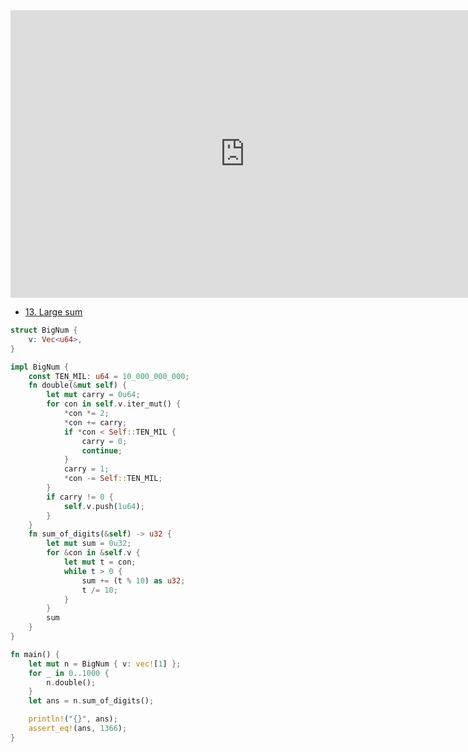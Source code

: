 <html><iframe src="https://docs.google.com/presentation/d/e/2PACX-1vSLA9mFUfTAx0ZsejwWuZPyTcsMwYAOkHJ_Bl1QM-KA4S4InTRvwmr0vqcm0f6Bk8uAQ5feb2GIRPDv/embed?start=false&loop=false&delayms=60000" frameborder="0" width="750" height="460" allowfullscreen="true" mozallowfullscreen="true" webkitallowfullscreen="true"></iframe></html>

   - [13. Large sum](./e13.md)

```rust
struct BigNum {
    v: Vec<u64>,
}

impl BigNum {
    const TEN_MIL: u64 = 10_000_000_000;
    fn double(&mut self) {
        let mut carry = 0u64;
        for con in self.v.iter_mut() {
            *con *= 2;
            *con += carry;
            if *con < Self::TEN_MIL {
                carry = 0;
                continue;
            }
            carry = 1;
            *con -= Self::TEN_MIL;
        }
        if carry != 0 {
            self.v.push(1u64);
        }
    }
    fn sum_of_digits(&self) -> u32 {
        let mut sum = 0u32;
        for &con in &self.v {
            let mut t = con;
            while t > 0 {
                sum += (t % 10) as u32;
                t /= 10;
            }
        }
        sum
    }
}

fn main() {
    let mut n = BigNum { v: vec![1] };
    for _ in 0..1000 {
        n.double();
    }
    let ans = n.sum_of_digits();

    println!("{}", ans);
    assert_eq!(ans, 1366);
}
```

